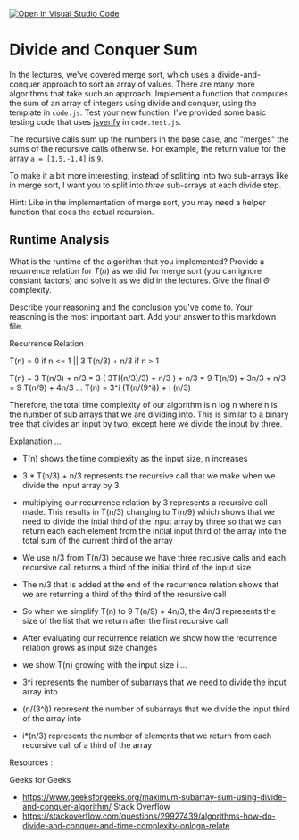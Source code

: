 [![Open in Visual Studio Code](https://classroom.github.com/assets/open-in-vscode-718a45dd9cf7e7f842a935f5ebbe5719a5e09af4491e668f4dbf3b35d5cca122.svg)](https://classroom.github.com/online_ide?assignment_repo_id=11754494&assignment_repo_type=AssignmentRepo)
# Divide and Conquer Sum

In the lectures, we've covered merge sort, which uses a divide-and-conquer
approach to sort an array of values. There are many more algorithms that take
such an approach. Implement a function that computes the sum of an array of
integers using divide and conquer, using the template in `code.js`. Test your
new function; I've provided some basic testing code that uses
[jsverify](https://jsverify.github.io/) in `code.test.js`.

The recursive calls sum up the numbers in the base case, and "merges" the sums
of the recursive calls otherwise. For example, the return value for the array `a
= [1,5,-1,4]` is `9`.

To make it a bit more interesting, instead of splitting into two sub-arrays like
in merge sort, I want you to split into *three* sub-arrays at each divide step.

Hint: Like in the implementation of merge sort, you may need a helper function
that does the actual recursion.

## Runtime Analysis

What is the runtime of the algorithm that you implemented? Provide a recurrence
relation for $T(n)$ as we did for merge sort (you can ignore constant factors)
and solve it as we did in the lectures. Give the final $\Theta$ complexity.

Describe your reasoning and the conclusion you've come to. Your reasoning is the
most important part. Add your answer to this markdown file.

Recurrence Relation : 

T(n) = 0 if n <= 1 || 3 T(n/3) + n/3 if n > 1

T(n) = 3 T(n/3) + n/3
     = 3 ( 3T((n/3)/3) + n/3 ) + n/3
     = 9 T(n/9) + 3n/3 + n/3
     = 9 T(n/9) + 4n/3
     ... 
T(n) = 3^i (T(n/(9^i)) + i (n/3)

Therefore, the total time complexity of our algorithm is n log n where n is the number of sub arrays that we are dividing into. This is similar to a binary tree that divides an input by two, except here we divide the input by three. 

Explanation ... 

- T(n) shows the time complexity as the input size, n increases
- 3 * T(n/3) + n/3 represents the recursive call that we make when we divide the input array by 3. 
- multiplying our recurrence relation by 3 represents a recursive call made. This results in T(n/3) changing to T(n/9) which shows that we need to divide the intial third of the input array by three so that we can return each each element from the initial input third of the array into the total sum of the current third of the array
- We use n/3 from T(n/3) because we have three recusive calls and each recursive call returns a third of the initial third of the input size
- The n/3 that is added at the end of the recurrence relation shows that we are returning a third of the third of the recursive call
- So when we simplify T(n) to 9 T(n/9) + 4n/3, the 4n/3 represents the size of the list that we return after the first recursive call 
  
- After evaluating our recurrence relation we show how the recurrence relation grows as input size changes
- we show T(n) growing with the input size i ...
- 3^i represents the number of subarrays that we need to divide the input array into
- (n/(3^i)) represent the number of subarrays that we divide the input third of the array into
- i*(n/3) represents the number of elements that we return from each recursive call of a third of the array

Resources : 

Geeks for Geeks 
- https://www.geeksforgeeks.org/maximum-subarray-sum-using-divide-and-conquer-algorithm/
Stack Overflow 
- https://stackoverflow.com/questions/29927439/algorithms-how-do-divide-and-conquer-and-time-complexity-onlogn-relate

